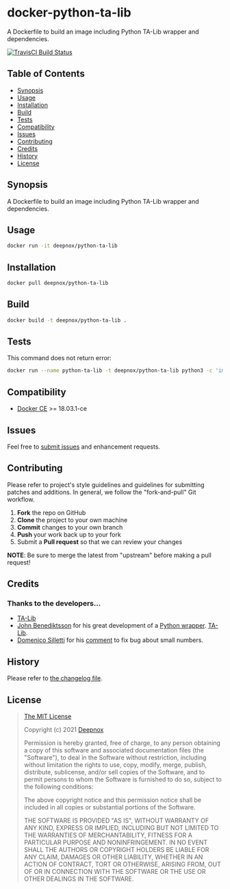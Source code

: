 # docker-python-ta-lib

[travis-badge]: https://img.shields.io/travis/deepnox/docker-python-ta-lib/master.svg?label=TravisCI
[travis-badge-url]: https://travis-ci.org/deepnox/docker-python-ta-lib

A Dockerfile to build an image including Python TA-Lib wrapper and dependencies.

[![TravisCI Build Status][travis-badge]][travis-badge-url]

## Table of Contents

* [Synopsis](#synopsis)
* [Usage](#usage)
* [Installation](#installation)
* [Build](#build)
* [Tests](#tests)
* [Compatibility](#compatibility)
* [Issues](#issues)
* [Contributing](#contributing)
* [Credits](#credits)
* [History](#history)
* [License](#license)

## <a name="synopsis"> Synopsis

A Dockerfile to build an image including Python TA-Lib wrapper and dependencies.

## <a name="usage"> Usage

```bash
docker run -it deepnox/python-ta-lib
```

## <a name="installation"> Installation

```bash
docker pull deepnox/python-ta-lib
```

## <a name="build"> Build

```bash
docker build -t deepnox/python-ta-lib .
```

## <a name="tests"> Tests

This command does not return error:

```bash
docker run --name python-ta-lib -t deepnox/python-ta-lib python3 -c 'import talib'
```


## <a name="compatibility"> Compatibility

* [Docker CE](https://docs.docker.com/release-notes/docker-ce/) >= 18.03.1-ce

## <a name="issues"> Issues

Feel free to [submit issues](https://github.com/deepnox/docker-python-ta-lib/issues) and enhancement requests.

## <a name="contributing"> Contributing

Please refer to project's style guidelines and guidelines for submitting patches and additions. In general, we follow the "fork-and-pull" Git workflow.

 1. **Fork** the repo on GitHub
 2. **Clone** the project to your own machine
 3. **Commit** changes to your own branch
 4. **Push** your work back up to your fork
 5. Submit a **Pull request** so that we can review your changes

**NOTE**: Be sure to merge the latest from "upstream" before making a pull request!

## <a name="credits"> Credits

### Thanks to the developers...

* [TA-Lib](https://sourceforge.net/projects/ta-lib/files/ta-lib/)
* [John Benediktsson](https://github.com/mrjbq7) for his great development of a [Python wrapper](https://github.com/mrjbq7/ta-lib). [TA-Lib](https://sourceforge.net/projects/ta-lib/files/ta-lib/).
* [Domenico Silletti](https://github.com/dsilletti) for his [comment](https://github.com/mrjbq7/ta-lib/issues/157#issuecomment-367329661) to fix bug about small numbers.

## <a name="history"> History

Please refer to [the changelog file](CHANGELOG.md).

## <a name="license"> License

>
> [The MIT License](https://opensource.org/licenses/MIT)
>
> Copyright (c) 2021 [Deepnox](https://deepnox.com/)
>
> Permission is hereby granted, free of charge, to any person obtaining a copy
> of this software and associated documentation files (the "Software"), to deal
> in the Software without restriction, including without limitation the rights
> to use, copy, modify, merge, publish, distribute, sublicense, and/or sell
> copies of the Software, and to permit persons to whom the Software is
> furnished to do so, subject to the following conditions:
>
> The above copyright notice and this permission notice shall be included in all
> copies or substantial portions of the Software.
>
> THE SOFTWARE IS PROVIDED "AS IS", WITHOUT WARRANTY OF ANY KIND, EXPRESS OR
> IMPLIED, INCLUDING BUT NOT LIMITED TO THE WARRANTIES OF MERCHANTABILITY,
> FITNESS FOR A PARTICULAR PURPOSE AND NONINFRINGEMENT. IN NO EVENT SHALL THE
>AUTHORS OR COPYRIGHT HOLDERS BE LIABLE FOR ANY CLAIM, DAMAGES OR OTHER
> LIABILITY, WHETHER IN AN ACTION OF CONTRACT, TORT OR OTHERWISE, ARISING FROM,
> OUT OF OR IN CONNECTION WITH THE SOFTWARE OR THE USE OR OTHER DEALINGS IN THE
> SOFTWARE.
>
